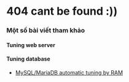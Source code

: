 # 404 cant be found :))


### Một số bài viết tham khảo
#### Tuning web server

#### Tuning database

- [MySQL/MariaDB automatic tuning by RAM](https://gist.github.com/hungnt1/698dea8138e497dd9cfc18a2db3e81ef)
 

